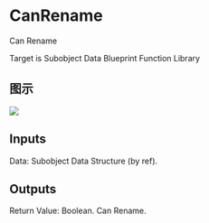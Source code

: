 # CanRename

Can Rename

Target is Subobject Data Blueprint Function Library

## 图示

![]($-20221218-21051264.png)

## Inputs

Data: Subobject Data Structure (by ref).  

## Outputs

Return Value: Boolean. Can Rename.

